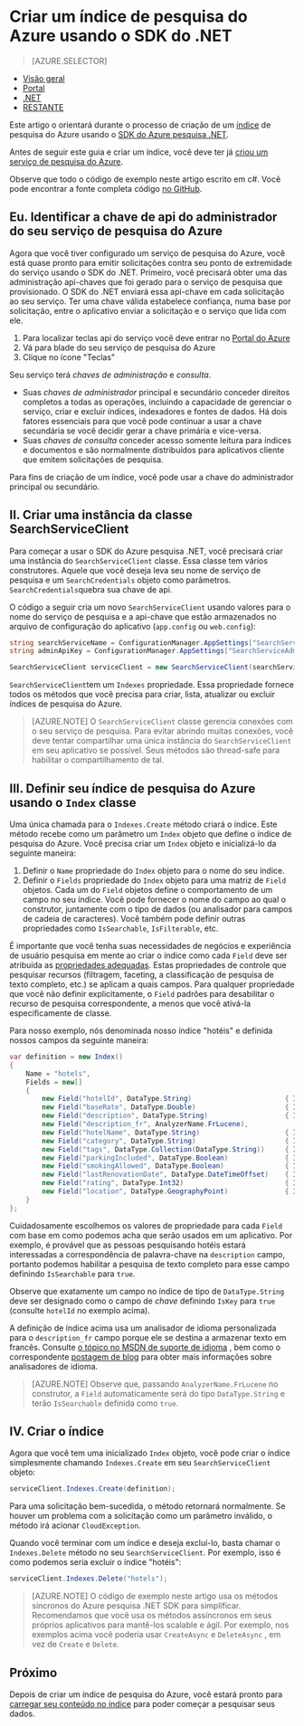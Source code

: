 <properties
    pageTitle="Criar um índice de pesquisa do Azure usando o SDK do .NET | Microsoft Azure | Serviço de pesquisa de nuvem hospedado"
    description="Crie um índice no código usando o SDK do .NET de pesquisa do Azure."
    services="search"
    documentationCenter=""
    authors="brjohnstmsft"
    manager="jhubbard"
    editor=""
    tags="azure-portal"/>

<tags
    ms.service="search"
    ms.devlang="dotnet"
    ms.workload="search"
    ms.topic="get-started-article"
    ms.tgt_pltfrm="na"
    ms.date="08/29/2016"
    ms.author="brjohnst"/>

# <a name="create-an-azure-search-index-using-the-net-sdk"></a>Criar um índice de pesquisa do Azure usando o SDK do .NET
> [AZURE.SELECTOR]
- [Visão geral](search-what-is-an-index.md)
- [Portal](search-create-index-portal.md)
- [.NET](search-create-index-dotnet.md)
- [RESTANTE](search-create-index-rest-api.md)


Este artigo o orientará durante o processo de criação de um [índice](https://msdn.microsoft.com/library/azure/dn798941.aspx) de pesquisa do Azure usando o [SDK do Azure pesquisa .NET](https://msdn.microsoft.com/library/azure/dn951165.aspx).

Antes de seguir este guia e criar um índice, você deve ter já [criou um serviço de pesquisa do Azure](search-create-service-portal.md).

Observe que todo o código de exemplo neste artigo escrito em c#. Você pode encontrar a fonte completa código [no GitHub](http://aka.ms/search-dotnet-howto).

## <a name="i-identify-your-azure-search-services-admin-api-key"></a>Eu. Identificar a chave de api do administrador do seu serviço de pesquisa do Azure
Agora que você tiver configurado um serviço de pesquisa do Azure, você está quase pronto para emitir solicitações contra seu ponto de extremidade do serviço usando o SDK do .NET. Primeiro, você precisará obter uma das administração api-chaves que foi gerado para o serviço de pesquisa que provisionado. O SDK do .NET enviará essa api-chave em cada solicitação ao seu serviço. Ter uma chave válida estabelece confiança, numa base por solicitação, entre o aplicativo enviar a solicitação e o serviço que lida com ele.

1. Para localizar teclas api do serviço você deve entrar no [Portal do Azure](https://portal.azure.com/)
2. Vá para blade do seu serviço de pesquisa do Azure
3. Clique no ícone "Teclas"

Seu serviço terá *chaves de administração* e *consulta*.

  - Suas *chaves de administrador* principal e secundário conceder direitos completos a todas as operações, incluindo a capacidade de gerenciar o serviço, criar e excluir índices, indexadores e fontes de dados. Há dois fatores essenciais para que você pode continuar a usar a chave secundária se você decidir gerar a chave primária e vice-versa.
  - Suas *chaves de consulta* conceder acesso somente leitura para índices e documentos e são normalmente distribuídos para aplicativos cliente que emitem solicitações de pesquisa.

Para fins de criação de um índice, você pode usar a chave do administrador principal ou secundário.

<a name="CreateSearchServiceClient"></a>
## <a name="ii-create-an-instance-of-the-searchserviceclient-class"></a>II. Criar uma instância da classe SearchServiceClient
Para começar a usar o SDK do Azure pesquisa .NET, você precisará criar uma instância do `SearchServiceClient` classe. Essa classe tem vários construtores. Aquele que você deseja leva seu nome de serviço de pesquisa e um `SearchCredentials` objeto como parâmetros. `SearchCredentials`quebra sua chave de api.

O código a seguir cria um novo `SearchServiceClient` usando valores para o nome do serviço de pesquisa e a api-chave que estão armazenados no arquivo de configuração do aplicativo (`app.config` ou `web.config`):

```csharp
string searchServiceName = ConfigurationManager.AppSettings["SearchServiceName"];
string adminApiKey = ConfigurationManager.AppSettings["SearchServiceAdminApiKey"];

SearchServiceClient serviceClient = new SearchServiceClient(searchServiceName, new SearchCredentials(adminApiKey));
```

`SearchServiceClient`tem um `Indexes` propriedade. Essa propriedade fornece todos os métodos que você precisa para criar, lista, atualizar ou excluir índices de pesquisa do Azure.

> [AZURE.NOTE] O `SearchServiceClient` classe gerencia conexões com o seu serviço de pesquisa. Para evitar abrindo muitas conexões, você deve tentar compartilhar uma única instância do `SearchServiceClient` em seu aplicativo se possível. Seus métodos são thread-safe para habilitar o compartilhamento de tal.

<a name="DefineIndex"></a>
## <a name="iii-define-your-azure-search-index-using-the-index-class"></a>III. Definir seu índice de pesquisa do Azure usando o `Index` classe
Uma única chamada para o `Indexes.Create` método criará o índice. Este método recebe como um parâmetro um `Index` objeto que define o índice de pesquisa do Azure. Você precisa criar um `Index` objeto e inicializá-lo da seguinte maneira:

1. Definir o `Name` propriedade do `Index` objeto para o nome do seu índice.
2. Definir o `Fields` propriedade do `Index` objeto para uma matriz de `Field` objetos. Cada um do `Field` objetos define o comportamento de um campo no seu índice. Você pode fornecer o nome do campo ao qual o construtor, juntamente com o tipo de dados (ou analisador para campos de cadeia de caracteres). Você também pode definir outras propriedades como `IsSearchable`, `IsFilterable`, etc.

É importante que você tenha suas necessidades de negócios e experiência de usuário pesquisa em mente ao criar o índice como cada `Field` deve ser atribuída as [propriedades adequadas](https://msdn.microsoft.com/library/azure/dn798941.aspx). Estas propriedades de controle que pesquisar recursos (filtragem, faceting, a classificação de pesquisa de texto completo, etc.) se aplicam a quais campos. Para qualquer propriedade que você não definir explicitamente, o `Field` padrões para desabilitar o recurso de pesquisa correspondente, a menos que você ativá-la especificamente de classe.

Para nosso exemplo, nós denominada nosso índice "hotéis" e definida nossos campos da seguinte maneira:

```csharp
var definition = new Index()
{
    Name = "hotels",
    Fields = new[]
    {
        new Field("hotelId", DataType.String)                       { IsKey = true, IsFilterable = true },
        new Field("baseRate", DataType.Double)                      { IsFilterable = true, IsSortable = true, IsFacetable = true },
        new Field("description", DataType.String)                   { IsSearchable = true },
        new Field("description_fr", AnalyzerName.FrLucene),
        new Field("hotelName", DataType.String)                     { IsSearchable = true, IsFilterable = true, IsSortable = true },
        new Field("category", DataType.String)                      { IsSearchable = true, IsFilterable = true, IsSortable = true, IsFacetable = true },
        new Field("tags", DataType.Collection(DataType.String))     { IsSearchable = true, IsFilterable = true, IsFacetable = true },
        new Field("parkingIncluded", DataType.Boolean)              { IsFilterable = true, IsFacetable = true },
        new Field("smokingAllowed", DataType.Boolean)               { IsFilterable = true, IsFacetable = true },
        new Field("lastRenovationDate", DataType.DateTimeOffset)    { IsFilterable = true, IsSortable = true, IsFacetable = true },
        new Field("rating", DataType.Int32)                         { IsFilterable = true, IsSortable = true, IsFacetable = true },
        new Field("location", DataType.GeographyPoint)              { IsFilterable = true, IsSortable = true }
    }
};
```

Cuidadosamente escolhemos os valores de propriedade para cada `Field` com base em como podemos acha que serão usados em um aplicativo. Por exemplo, é provável que as pessoas pesquisando hotéis estará interessadas a correspondência de palavra-chave na `description` campo, portanto podemos habilitar a pesquisa de texto completo para esse campo definindo `IsSearchable` para `true`.

Observe que exatamente um campo no índice de tipo de `DataType.String` deve ser designado como o campo de _chave_ definindo `IsKey` para `true` (consulte `hotelId` no exemplo acima).

A definição de índice acima usa um analisador de idioma personalizada para o `description_fr` campo porque ele se destina a armazenar texto em francês. Consulte [o tópico no MSDN de suporte de idioma](https://msdn.microsoft.com/library/azure/dn879793.aspx) , bem como o correspondente [postagem de blog](https://azure.microsoft.com/blog/language-support-in-azure-search/) para obter mais informações sobre analisadores de idioma.

> [AZURE.NOTE]  Observe que, passando `AnalyzerName.FrLucene` no construtor, a `Field` automaticamente será do tipo `DataType.String` e terão `IsSearchable` definida como `true`.

## <a name="iv-create-the-index"></a>IV. Criar o índice
Agora que você tem uma inicializado `Index` objeto, você pode criar o índice simplesmente chamando `Indexes.Create` em seu `SearchServiceClient` objeto:

```csharp
serviceClient.Indexes.Create(definition);
```

Para uma solicitação bem-sucedida, o método retornará normalmente. Se houver um problema com a solicitação como um parâmetro inválido, o método irá acionar `CloudException`.

Quando você terminar com um índice e deseja excluí-lo, basta chamar o `Indexes.Delete` método no seu `SearchServiceClient`. Por exemplo, isso é como podemos seria excluir o índice "hotéis":

```csharp
serviceClient.Indexes.Delete("hotels");
```

> [AZURE.NOTE] O código de exemplo neste artigo usa os métodos síncronos do Azure pesquisa .NET SDK para simplificar. Recomendamos que você usa os métodos assíncronos em seus próprios aplicativos para mantê-los scalable e ágil. Por exemplo, nos exemplos acima você poderia usar `CreateAsync` e `DeleteAsync` , em vez de `Create` e `Delete`.

## <a name="next"></a>Próximo
Depois de criar um índice de pesquisa do Azure, você estará pronto para [carregar seu conteúdo no índice](search-what-is-data-import.md) para poder começar a pesquisar seus dados.
